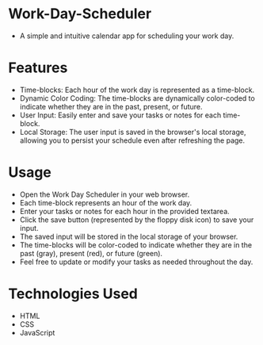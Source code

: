 # Work-Day-Scheduler
- A simple and intuitive calendar app for scheduling your work day.

# Features
- Time-blocks: Each hour of the work day is represented as a time-block.
- Dynamic Color Coding: The time-blocks are dynamically color-coded to indicate whether they are in the past, present, or future.
- User Input: Easily enter and save your tasks or notes for each time-block.
- Local Storage: The user input is saved in the browser's local storage, allowing you to persist your schedule even after refreshing the page.
# Usage
- Open the Work Day Scheduler in your web browser.
- Each time-block represents an hour of the work day.
- Enter your tasks or notes for each hour in the provided textarea.
- Click the save button (represented by the floppy disk icon) to save your input.
- The saved input will be stored in the local storage of your browser.
- The time-blocks will be color-coded to indicate whether they are in the past (gray), present (red), or future (green).
- Feel free to update or modify your tasks as needed throughout the day.
# Technologies Used
- HTML
- CSS
- JavaScript